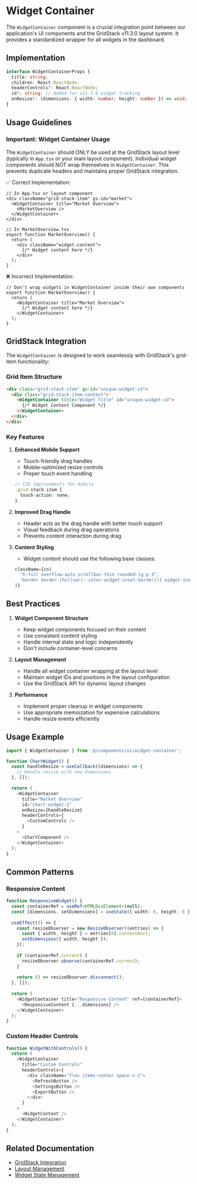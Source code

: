 # Widget Container

The `WidgetContainer` component is a crucial integration point between our application's UI components and the GridStack v11.3.0 layout system. It provides a standardized wrapper for all widgets in the dashboard.

## Implementation

```typescript
interface WidgetContainerProps {
  title: string;
  children: React.ReactNode;
  headerControls?: React.ReactNode;
  id?: string; // Added for v11.3.0 widget tracking
  onResize?: (dimensions: { width: number; height: number }) => void;
}
```

## Usage Guidelines

### Important: Widget Container Usage

The `WidgetContainer` should ONLY be used at the GridStack layout level (typically in `App.tsx` or your main layout component). Individual widget components should NOT wrap themselves in `WidgetContainer`. This prevents duplicate headers and maintains proper GridStack integration.

✅ Correct Implementation:
```tsx
// In App.tsx or layout component
<div className="grid-stack-item" gs-id="market">
  <WidgetContainer title="Market Overview">
    <MarketOverview />
  </WidgetContainer>
</div>

// In MarketOverview.tsx
export function MarketOverview() {
  return (
    <div className="widget-content">
      {/* Widget content here */}
    </div>
  );
}
```

❌ Incorrect Implementation:
```tsx
// Don't wrap widgets in WidgetContainer inside their own components
export function MarketOverview() {
  return (
    <WidgetContainer title="Market Overview">
      {/* Widget content here */}
    </WidgetContainer>
  );
}
```

## GridStack Integration

The `WidgetContainer` is designed to work seamlessly with GridStack's grid-item functionality:

### Grid Item Structure
```html
<div class="grid-stack-item" gs-id="unique-widget-id">
  <div class="grid-stack-item-content">
    <WidgetContainer title="Widget Title" id="unique-widget-id">
      {/* Widget Content Component */}
    </WidgetContainer>
  </div>
</div>
```

### Key Features

1. **Enhanced Mobile Support**
   - Touch-friendly drag handles
   - Mobile-optimized resize controls
   - Proper touch event handling
   ```typescript
   // CSS improvements for mobile
   .grid-stack-item {
     touch-action: none;
   }
   ```

2. **Improved Drag Handle**
   - Header acts as the drag handle with better touch support
   - Visual feedback during drag operations
   - Prevents content interaction during drag

3. **Content Styling**
   - Widget content should use the following base classes:
   ```typescript
   className={cn(
     "h-full overflow-auto scrollbar-thin rounded-lg p-3",
     "border border-[hsl(var(--color-widget-inset-border))] widget-inset"
   )}
   ```

## Best Practices

1. **Widget Component Structure**
   - Keep widget components focused on their content
   - Use consistent content styling
   - Handle internal state and logic independently
   - Don't include container-level concerns

2. **Layout Management**
   - Handle all widget container wrapping at the layout level
   - Maintain widget IDs and positions in the layout configuration
   - Use the GridStack API for dynamic layout changes

3. **Performance**
   - Implement proper cleanup in widget components
   - Use appropriate memoization for expensive calculations
   - Handle resize events efficiently

## Usage Example

```typescript
import { WidgetContainer } from '@/components/ui/widget-container';

function ChartWidget() {
  const handleResize = useCallback((dimensions) => {
    // Handle resize with new dimensions
  }, []);

  return (
    <WidgetContainer
      title="Market Overview"
      id="chart-widget-1"
      onResize={handleResize}
      headerControls={
        <CustomControls />
      }
    >
      <ChartComponent />
    </WidgetContainer>
  );
}
```

## Common Patterns

### Responsive Content
```typescript
function ResponsiveWidget() {
  const containerRef = useRef<HTMLDivElement>(null);
  const [dimensions, setDimensions] = useState({ width: 0, height: 0 });
  
  useEffect(() => {
    const resizeObserver = new ResizeObserver((entries) => {
      const { width, height } = entries[0].contentRect;
      setDimensions({ width, height });
    });
    
    if (containerRef.current) {
      resizeObserver.observe(containerRef.current);
    }
    
    return () => resizeObserver.disconnect();
  }, []);
  
  return (
    <WidgetContainer title="Responsive Content" ref={containerRef}>
      <ResponsiveContent {...dimensions} />
    </WidgetContainer>
  );
}
```

### Custom Header Controls
```typescript
function WidgetWithControls() {
  return (
    <WidgetContainer
      title="Custom Controls"
      headerControls={
        <div className="flex items-center space-x-2">
          <RefreshButton />
          <SettingsButton />
          <ExportButton />
        </div>
      }
    >
      <WidgetContent />
    </WidgetContainer>
  );
}
```

## Related Documentation
- [GridStack Integration](../../architecture/gridstack-integration.md)
- [Layout Management](../../architecture/layout-management.md)
- [Widget State Management](../../architecture/state-management.md) 